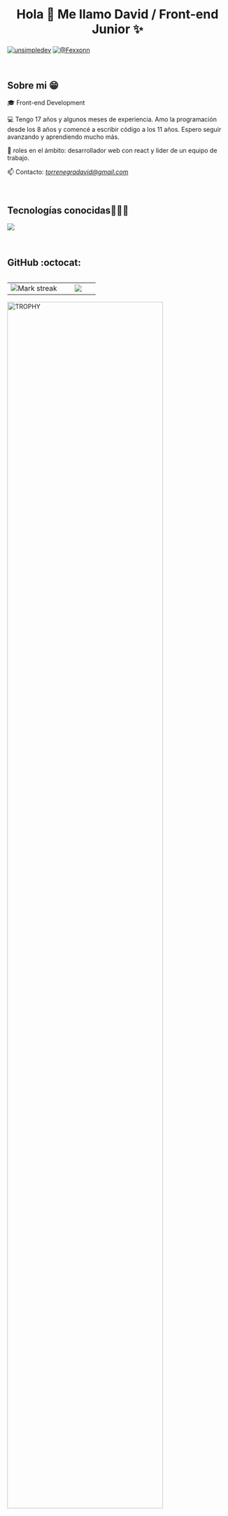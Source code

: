<h1 align="center">Hola 👋  Me llamo David / Front-end Junior ✨ </h1> 

<p align="left">
<a href="https://www.linkedin.com/in/david-torrenegra-g%C3%B3mez-b89073299/" target="_blank"><img align="center" src="https://img.shields.io/badge/LinkedIn-0077B5?style=for-the-badge&logo=linkedin&logoColor=white" alt="unsimpledev"/></a>
<a href = "torrenegradavid@gmail.com" target="_blank"><img align="center" src="https://img.shields.io/badge/Gmail-D14836?style=for-the-badge&logo=gmail&logoColor=white" alt="@Fexxonn"  /></a>
  </p>
<br>
<h2>Sobre mi 😁</h2>
<!--Intro start-->

<p align="left">
🎓 Front-end Development

💻 Tengo 17 años y algunos meses de experiencia. Amo la programación desde los 8 años y comencé a escribir código a los 11 años. Espero seguir avanzando y aprendiendo mucho más.

📝 roles en el ámbito: desarrollador web con react y lider de un equipo de trabajo.

📫 Contacto: *torrenegradavid@gmail.com*
<!--Intro end-->
  </p>
<br>

<h2 >Tecnologías conocidas👨🏻‍💻</h2>
<!--tech stack icons-->
<p align="left">
  <a href="https://skillicons.dev">
    <img src="https://skillicons.dev/icons?i=vscode,html,css,git,github,bash,javascript,typescript,react,nodejs,blender,py,vscode,vscodium &perline=12" />
  </a>
</p>
<br>
<!------------------------->
<h2>GitHub :octocat:</h2>
<!--- stats & Trophy (start) -->
<p align="center">
  <!--- stats (start) -->
<table align="left">
<tr border="none">
<td width="60%" align="center">

<!--  <img  align="center"  src="https://github-readme-stats.vercel.app/api?username=Fexxonn&theme=dark&show_icons=true&count_private=true" />
  <br></br> -->
  <img  title="🔥 Get streak stats for your profile at git.io/streak-stats" alt="Mark streak" src="https://github-readme-streak-stats.herokuapp.com/?user=Fexxonn&theme=dark&hide_border=false" /> 
</td>

<td width="40%" align="center">

  <img  align="center"  src="https://github-readme-stats.anuraghazra1.vercel.app/api/top-langs/?username=Fexxonn&theme=dark&hide_border=false&no-bg=true&no-frame=true&langs_count=10"/>

  </td>
</tr>
</table>
<!--- stats (end) -->

<!--- trophy (start) -->
<div align=left>
  <a href="https://github.com/ryo-ma/github-profile-trophy" title="Go to Source">
      <img align="center" width=84% src="https://github-profile-trophy.vercel.app/?username=Fexxonn&theme=radical&row=1&column=7&margin-h=15&margin-w=5&no-bg=true" alt="TROPHY" />
    </a>
</div>
<!--- trophy (start) -->


</p>        
<!--- stats (end) -->
